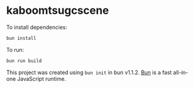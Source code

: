 # kaboomtsugcscene

To install dependencies:

```bash
bun install
```

To run:

```bash
bun run build
```

This project was created using `bun init` in bun v1.1.2. [Bun](https://bun.sh) is a fast all-in-one JavaScript runtime.
